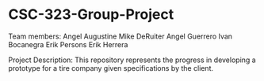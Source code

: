 # CSC-323-Group-Project
Team members:
  Angel Augustine
  Mike DeRuiter
  Angel Guerrero
  Ivan Bocanegra
  Erik Persons
  Erik Herrera
  
Project Description: This repository represents the progress in developing a prototype for a tire company given specifications by the client.
